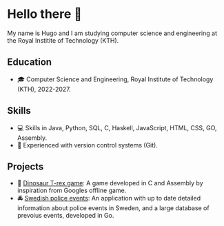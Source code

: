 # Hello there 👋

My name is Hugo and I am studying computer science and engineering at the Royal Institite of Technology (KTH).

## Education
* 🎓 Computer Science and Engineering, Royal Institute of Technology (KTH), 2022-2027.

## Skills
* 💻 Skills in Java, Python, SQL, C, Haskell, JavaScript, HTML, CSS, GO, Assembly.
* 🔧 Experienced with version control systems (Git).

## Projects
* 🦖 [Dinosaur T-rex game](https://github.com/hugoahus/chipkit_pixel_game): A game developed in C and Assembly by inspiration from Googles offline game.
* 🚔 [Swedish police events](https://github.com/hugoahus/swedish-police-events): An application with up to date detailed information about police events in Sweden, and a large database of prevoius events, developed in Go.
